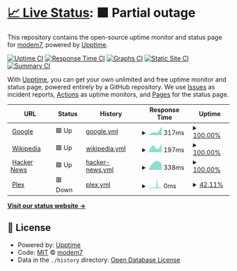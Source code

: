 # [📈 Live Status](https://demo.upptime.js.org): <!--live status--> **🟧 Partial outage**

This repository contains the open-source uptime monitor and status page for [modem7](https://demo.upptime.js.org), powered by [Upptime](https://github.com/upptime/upptime).

[![Uptime CI](https://github.com/modem7/status/workflows/Uptime%20CI/badge.svg)](https://github.com/modem7/status/actions?query=workflow%3A%22Uptime+CI%22)
[![Response Time CI](https://github.com/modem7/status/workflows/Response%20Time%20CI/badge.svg)](https://github.com/modem7/status/actions?query=workflow%3A%22Response+Time+CI%22)
[![Graphs CI](https://github.com/modem7/status/workflows/Graphs%20CI/badge.svg)](https://github.com/modem7/status/actions?query=workflow%3A%22Graphs+CI%22)
[![Static Site CI](https://github.com/modem7/status/workflows/Static%20Site%20CI/badge.svg)](https://github.com/modem7/status/actions?query=workflow%3A%22Static+Site+CI%22)
[![Summary CI](https://github.com/modem7/status/workflows/Summary%20CI/badge.svg)](https://github.com/modem7/status/actions?query=workflow%3A%22Summary+CI%22)

With [Upptime](https://upptime.js.org), you can get your own unlimited and free uptime monitor and status page, powered entirely by a GitHub repository. We use [Issues](https://github.com/modem7/status/issues) as incident reports, [Actions](https://github.com/modem7/status/actions) as uptime monitors, and [Pages](https://demo.upptime.js.org) for the status page.

<!--start: status pages-->
<!-- This summary is generated by Upptime (https://github.com/upptime/upptime) -->
<!-- Do not edit this manually, your changes will be overwritten -->
<!-- prettier-ignore -->
| URL | Status | History | Response Time | Uptime |
| --- | ------ | ------- | ------------- | ------ |
| <img alt="" src="https://favicons.githubusercontent.com/www.google.com" height="13"> [Google](https://www.google.com) | 🟩 Up | [google.yml](https://github.com/modem7/status/commits/HEAD/history/google.yml) | <details><summary><img alt="Response time graph" src="./graphs/google/response-time-week.png" height="20"> 317ms</summary><br><a href="https://status.modem7.com/history/google"><img alt="Response time 317" src="https://img.shields.io/endpoint?url=https%3A%2F%2Fraw.githubusercontent.com%2Fmodem7%2Fstatus%2FHEAD%2Fapi%2Fgoogle%2Fresponse-time.json"></a><br><a href="https://status.modem7.com/history/google"><img alt="24-hour response time 317" src="https://img.shields.io/endpoint?url=https%3A%2F%2Fraw.githubusercontent.com%2Fmodem7%2Fstatus%2FHEAD%2Fapi%2Fgoogle%2Fresponse-time-day.json"></a><br><a href="https://status.modem7.com/history/google"><img alt="7-day response time 317" src="https://img.shields.io/endpoint?url=https%3A%2F%2Fraw.githubusercontent.com%2Fmodem7%2Fstatus%2FHEAD%2Fapi%2Fgoogle%2Fresponse-time-week.json"></a><br><a href="https://status.modem7.com/history/google"><img alt="30-day response time 317" src="https://img.shields.io/endpoint?url=https%3A%2F%2Fraw.githubusercontent.com%2Fmodem7%2Fstatus%2FHEAD%2Fapi%2Fgoogle%2Fresponse-time-month.json"></a><br><a href="https://status.modem7.com/history/google"><img alt="1-year response time 317" src="https://img.shields.io/endpoint?url=https%3A%2F%2Fraw.githubusercontent.com%2Fmodem7%2Fstatus%2FHEAD%2Fapi%2Fgoogle%2Fresponse-time-year.json"></a></details> | <details><summary><a href="https://status.modem7.com/history/google">100.00%</a></summary><a href="https://status.modem7.com/history/google"><img alt="All-time uptime 100.00%" src="https://img.shields.io/endpoint?url=https%3A%2F%2Fraw.githubusercontent.com%2Fmodem7%2Fstatus%2FHEAD%2Fapi%2Fgoogle%2Fuptime.json"></a><br><a href="https://status.modem7.com/history/google"><img alt="24-hour uptime 100.00%" src="https://img.shields.io/endpoint?url=https%3A%2F%2Fraw.githubusercontent.com%2Fmodem7%2Fstatus%2FHEAD%2Fapi%2Fgoogle%2Fuptime-day.json"></a><br><a href="https://status.modem7.com/history/google"><img alt="7-day uptime 100.00%" src="https://img.shields.io/endpoint?url=https%3A%2F%2Fraw.githubusercontent.com%2Fmodem7%2Fstatus%2FHEAD%2Fapi%2Fgoogle%2Fuptime-week.json"></a><br><a href="https://status.modem7.com/history/google"><img alt="30-day uptime 100.00%" src="https://img.shields.io/endpoint?url=https%3A%2F%2Fraw.githubusercontent.com%2Fmodem7%2Fstatus%2FHEAD%2Fapi%2Fgoogle%2Fuptime-month.json"></a><br><a href="https://status.modem7.com/history/google"><img alt="1-year uptime 100.00%" src="https://img.shields.io/endpoint?url=https%3A%2F%2Fraw.githubusercontent.com%2Fmodem7%2Fstatus%2FHEAD%2Fapi%2Fgoogle%2Fuptime-year.json"></a></details>
| <img alt="" src="https://favicons.githubusercontent.com/en.wikipedia.org" height="13"> [Wikipedia](https://en.wikipedia.org) | 🟩 Up | [wikipedia.yml](https://github.com/modem7/status/commits/HEAD/history/wikipedia.yml) | <details><summary><img alt="Response time graph" src="./graphs/wikipedia/response-time-week.png" height="20"> 197ms</summary><br><a href="https://status.modem7.com/history/wikipedia"><img alt="Response time 197" src="https://img.shields.io/endpoint?url=https%3A%2F%2Fraw.githubusercontent.com%2Fmodem7%2Fstatus%2FHEAD%2Fapi%2Fwikipedia%2Fresponse-time.json"></a><br><a href="https://status.modem7.com/history/wikipedia"><img alt="24-hour response time 197" src="https://img.shields.io/endpoint?url=https%3A%2F%2Fraw.githubusercontent.com%2Fmodem7%2Fstatus%2FHEAD%2Fapi%2Fwikipedia%2Fresponse-time-day.json"></a><br><a href="https://status.modem7.com/history/wikipedia"><img alt="7-day response time 197" src="https://img.shields.io/endpoint?url=https%3A%2F%2Fraw.githubusercontent.com%2Fmodem7%2Fstatus%2FHEAD%2Fapi%2Fwikipedia%2Fresponse-time-week.json"></a><br><a href="https://status.modem7.com/history/wikipedia"><img alt="30-day response time 197" src="https://img.shields.io/endpoint?url=https%3A%2F%2Fraw.githubusercontent.com%2Fmodem7%2Fstatus%2FHEAD%2Fapi%2Fwikipedia%2Fresponse-time-month.json"></a><br><a href="https://status.modem7.com/history/wikipedia"><img alt="1-year response time 197" src="https://img.shields.io/endpoint?url=https%3A%2F%2Fraw.githubusercontent.com%2Fmodem7%2Fstatus%2FHEAD%2Fapi%2Fwikipedia%2Fresponse-time-year.json"></a></details> | <details><summary><a href="https://status.modem7.com/history/wikipedia">100.00%</a></summary><a href="https://status.modem7.com/history/wikipedia"><img alt="All-time uptime 100.00%" src="https://img.shields.io/endpoint?url=https%3A%2F%2Fraw.githubusercontent.com%2Fmodem7%2Fstatus%2FHEAD%2Fapi%2Fwikipedia%2Fuptime.json"></a><br><a href="https://status.modem7.com/history/wikipedia"><img alt="24-hour uptime 100.00%" src="https://img.shields.io/endpoint?url=https%3A%2F%2Fraw.githubusercontent.com%2Fmodem7%2Fstatus%2FHEAD%2Fapi%2Fwikipedia%2Fuptime-day.json"></a><br><a href="https://status.modem7.com/history/wikipedia"><img alt="7-day uptime 100.00%" src="https://img.shields.io/endpoint?url=https%3A%2F%2Fraw.githubusercontent.com%2Fmodem7%2Fstatus%2FHEAD%2Fapi%2Fwikipedia%2Fuptime-week.json"></a><br><a href="https://status.modem7.com/history/wikipedia"><img alt="30-day uptime 100.00%" src="https://img.shields.io/endpoint?url=https%3A%2F%2Fraw.githubusercontent.com%2Fmodem7%2Fstatus%2FHEAD%2Fapi%2Fwikipedia%2Fuptime-month.json"></a><br><a href="https://status.modem7.com/history/wikipedia"><img alt="1-year uptime 100.00%" src="https://img.shields.io/endpoint?url=https%3A%2F%2Fraw.githubusercontent.com%2Fmodem7%2Fstatus%2FHEAD%2Fapi%2Fwikipedia%2Fuptime-year.json"></a></details>
| <img alt="" src="https://favicons.githubusercontent.com/news.ycombinator.com" height="13"> [Hacker News](https://news.ycombinator.com) | 🟩 Up | [hacker-news.yml](https://github.com/modem7/status/commits/HEAD/history/hacker-news.yml) | <details><summary><img alt="Response time graph" src="./graphs/hacker-news/response-time-week.png" height="20"> 338ms</summary><br><a href="https://status.modem7.com/history/hacker-news"><img alt="Response time 338" src="https://img.shields.io/endpoint?url=https%3A%2F%2Fraw.githubusercontent.com%2Fmodem7%2Fstatus%2FHEAD%2Fapi%2Fhacker-news%2Fresponse-time.json"></a><br><a href="https://status.modem7.com/history/hacker-news"><img alt="24-hour response time 338" src="https://img.shields.io/endpoint?url=https%3A%2F%2Fraw.githubusercontent.com%2Fmodem7%2Fstatus%2FHEAD%2Fapi%2Fhacker-news%2Fresponse-time-day.json"></a><br><a href="https://status.modem7.com/history/hacker-news"><img alt="7-day response time 338" src="https://img.shields.io/endpoint?url=https%3A%2F%2Fraw.githubusercontent.com%2Fmodem7%2Fstatus%2FHEAD%2Fapi%2Fhacker-news%2Fresponse-time-week.json"></a><br><a href="https://status.modem7.com/history/hacker-news"><img alt="30-day response time 338" src="https://img.shields.io/endpoint?url=https%3A%2F%2Fraw.githubusercontent.com%2Fmodem7%2Fstatus%2FHEAD%2Fapi%2Fhacker-news%2Fresponse-time-month.json"></a><br><a href="https://status.modem7.com/history/hacker-news"><img alt="1-year response time 338" src="https://img.shields.io/endpoint?url=https%3A%2F%2Fraw.githubusercontent.com%2Fmodem7%2Fstatus%2FHEAD%2Fapi%2Fhacker-news%2Fresponse-time-year.json"></a></details> | <details><summary><a href="https://status.modem7.com/history/hacker-news">100.00%</a></summary><a href="https://status.modem7.com/history/hacker-news"><img alt="All-time uptime 100.00%" src="https://img.shields.io/endpoint?url=https%3A%2F%2Fraw.githubusercontent.com%2Fmodem7%2Fstatus%2FHEAD%2Fapi%2Fhacker-news%2Fuptime.json"></a><br><a href="https://status.modem7.com/history/hacker-news"><img alt="24-hour uptime 100.00%" src="https://img.shields.io/endpoint?url=https%3A%2F%2Fraw.githubusercontent.com%2Fmodem7%2Fstatus%2FHEAD%2Fapi%2Fhacker-news%2Fuptime-day.json"></a><br><a href="https://status.modem7.com/history/hacker-news"><img alt="7-day uptime 100.00%" src="https://img.shields.io/endpoint?url=https%3A%2F%2Fraw.githubusercontent.com%2Fmodem7%2Fstatus%2FHEAD%2Fapi%2Fhacker-news%2Fuptime-week.json"></a><br><a href="https://status.modem7.com/history/hacker-news"><img alt="30-day uptime 100.00%" src="https://img.shields.io/endpoint?url=https%3A%2F%2Fraw.githubusercontent.com%2Fmodem7%2Fstatus%2FHEAD%2Fapi%2Fhacker-news%2Fuptime-month.json"></a><br><a href="https://status.modem7.com/history/hacker-news"><img alt="1-year uptime 100.00%" src="https://img.shields.io/endpoint?url=https%3A%2F%2Fraw.githubusercontent.com%2Fmodem7%2Fstatus%2FHEAD%2Fapi%2Fhacker-news%2Fuptime-year.json"></a></details>
| <img alt="" src="https://favicons.githubusercontent.com/plex.tc" height="13"> [Plex](https://plex.tc) | 🟥 Down | [plex.yml](https://github.com/modem7/status/commits/HEAD/history/plex.yml) | <details><summary><img alt="Response time graph" src="./graphs/plex/response-time-week.png" height="20"> 0ms</summary><br><a href="https://status.modem7.com/history/plex"><img alt="Response time 0" src="https://img.shields.io/endpoint?url=https%3A%2F%2Fraw.githubusercontent.com%2Fmodem7%2Fstatus%2FHEAD%2Fapi%2Fplex%2Fresponse-time.json"></a><br><a href="https://status.modem7.com/history/plex"><img alt="24-hour response time 0" src="https://img.shields.io/endpoint?url=https%3A%2F%2Fraw.githubusercontent.com%2Fmodem7%2Fstatus%2FHEAD%2Fapi%2Fplex%2Fresponse-time-day.json"></a><br><a href="https://status.modem7.com/history/plex"><img alt="7-day response time 0" src="https://img.shields.io/endpoint?url=https%3A%2F%2Fraw.githubusercontent.com%2Fmodem7%2Fstatus%2FHEAD%2Fapi%2Fplex%2Fresponse-time-week.json"></a><br><a href="https://status.modem7.com/history/plex"><img alt="30-day response time 0" src="https://img.shields.io/endpoint?url=https%3A%2F%2Fraw.githubusercontent.com%2Fmodem7%2Fstatus%2FHEAD%2Fapi%2Fplex%2Fresponse-time-month.json"></a><br><a href="https://status.modem7.com/history/plex"><img alt="1-year response time 0" src="https://img.shields.io/endpoint?url=https%3A%2F%2Fraw.githubusercontent.com%2Fmodem7%2Fstatus%2FHEAD%2Fapi%2Fplex%2Fresponse-time-year.json"></a></details> | <details><summary><a href="https://status.modem7.com/history/plex">42.11%</a></summary><a href="https://status.modem7.com/history/plex"><img alt="All-time uptime 42.11%" src="https://img.shields.io/endpoint?url=https%3A%2F%2Fraw.githubusercontent.com%2Fmodem7%2Fstatus%2FHEAD%2Fapi%2Fplex%2Fuptime.json"></a><br><a href="https://status.modem7.com/history/plex"><img alt="24-hour uptime 42.11%" src="https://img.shields.io/endpoint?url=https%3A%2F%2Fraw.githubusercontent.com%2Fmodem7%2Fstatus%2FHEAD%2Fapi%2Fplex%2Fuptime-day.json"></a><br><a href="https://status.modem7.com/history/plex"><img alt="7-day uptime 42.11%" src="https://img.shields.io/endpoint?url=https%3A%2F%2Fraw.githubusercontent.com%2Fmodem7%2Fstatus%2FHEAD%2Fapi%2Fplex%2Fuptime-week.json"></a><br><a href="https://status.modem7.com/history/plex"><img alt="30-day uptime 42.11%" src="https://img.shields.io/endpoint?url=https%3A%2F%2Fraw.githubusercontent.com%2Fmodem7%2Fstatus%2FHEAD%2Fapi%2Fplex%2Fuptime-month.json"></a><br><a href="https://status.modem7.com/history/plex"><img alt="1-year uptime 42.11%" src="https://img.shields.io/endpoint?url=https%3A%2F%2Fraw.githubusercontent.com%2Fmodem7%2Fstatus%2FHEAD%2Fapi%2Fplex%2Fuptime-year.json"></a></details>

<!--end: status pages-->

[**Visit our status website →**](https://demo.upptime.js.org)

## 📄 License

- Powered by: [Upptime](https://github.com/upptime/upptime)
- Code: [MIT](./LICENSE) © [modem7](https://demo.upptime.js.org)
- Data in the `./history` directory: [Open Database License](https://opendatacommons.org/licenses/odbl/1-0/)
